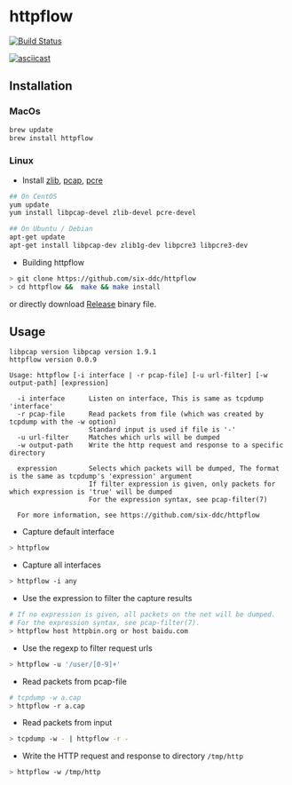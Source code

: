 # httpflow

[![Build Status](https://travis-ci.org/six-ddc/httpflow.svg?branch=master)](https://travis-ci.org/six-ddc/httpflow)

[![asciicast](https://asciinema.org/a/scdzwLDNytSPHtpbu1ECSv5FV.svg)](https://asciinema.org/a/scdzwLDNytSPHtpbu1ECSv5FV)

## Installation

### MacOs

```bash
brew update
brew install httpflow
```

### Linux

* Install [zlib](http://www.zlib.net/), [pcap](http://www.tcpdump.org/), [pcre](http://pcre.org/)

```bash
## On CentOS
yum update
yum install libpcap-devel zlib-devel pcre-devel

## On Ubuntu / Debian
apt-get update
apt-get install libpcap-dev zlib1g-dev libpcre3 libpcre3-dev
```

* Building httpflow

```bash
> git clone https://github.com/six-ddc/httpflow
> cd httpflow &&  make && make install
```

or directly download [Release](https://github.com/six-ddc/httpflow/releases) binary file.

## Usage

```
libpcap version libpcap version 1.9.1
httpflow version 0.0.9

Usage: httpflow [-i interface | -r pcap-file] [-u url-filter] [-w output-path] [expression]

  -i interface      Listen on interface, This is same as tcpdump 'interface'
  -r pcap-file      Read packets from file (which was created by tcpdump with the -w option)
                    Standard input is used if file is '-'
  -u url-filter     Matches which urls will be dumped
  -w output-path    Write the http request and response to a specific directory

  expression        Selects which packets will be dumped, The format is the same as tcpdump's 'expression' argument
                    If filter expression is given, only packets for which expression is 'true' will be dumped
                    For the expression syntax, see pcap-filter(7)

  For more information, see https://github.com/six-ddc/httpflow
```

* Capture default interface

```bash
> httpflow
```

* Capture all interfaces

```bash
> httpflow -i any
```

* Use the expression to filter the capture results

```bash
# If no expression is given, all packets on the net will be dumped.
# For the expression syntax, see pcap-filter(7).
> httpflow host httpbin.org or host baidu.com
```

* Use the regexp to filter request urls

```bash
> httpflow -u '/user/[0-9]+'
```

* Read packets from pcap-file

```bash
# tcpdump -w a.cap
> httpflow -r a.cap
```

* Read packets from input

```bash
> tcpdump -w - | httpflow -r -
```

* Write the HTTP request and response to directory `/tmp/http`

```bash
> httpflow -w /tmp/http
```

